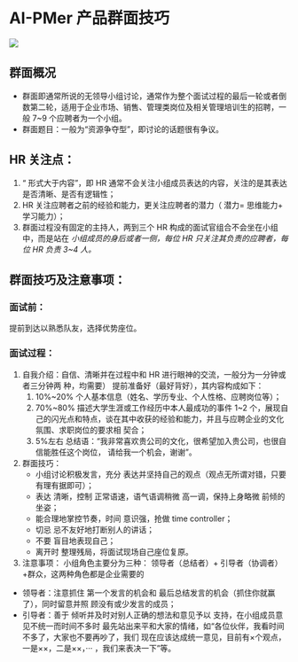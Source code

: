 
# AI-PMer 产品群面技巧


![](https://gitee.com/Anxjing_AI/AnImg/raw/master/img/20200823163731.png)

## 群面概况
- 群面即通常所说的无领导小组讨论，通常作为整个面试过程的最后一轮或者倒数第二轮，适用于企业市场、销售、管理类岗位及相关管理培训生的招聘，一般 7~9 个应聘者为一个小组。
- 群面题目：一般为“资源争夺型”，即讨论的话题很有争议。
##  HR 关注点：
1. “ 形式大于内容”，即 HR 通常不会关注小组成员表达的内容，关注的是其表达是否清晰、是否有逻辑性；
1. HR 关注应聘者之前的经验和能力，更关注应聘者的潜力（ 潜力= 思维能力+ 学习能力）；
1. 群面过程没有固定的主持人，两到三个 HR 构成的面试官组合不会坐在小组中，而是站在
*小组成员的身后或者一侧，每位 HR 只关注其负责的应聘者，每位 HR 负责 3~4 人。*
## 群面技巧及注意事项：
### 面试前：
提前到达以熟悉队友，选择优势座位。
### 面试过程：
1. 自我介绍：自信、清晰并在过程中和 HR 进行眼神的交流，一般分为一分钟或者三分钟两
种，均需要） 提前准备好（最好背好），其内容构成如下：
    1) 10%~20% 个人基本信息（姓名、学历专业、个人性格、应聘岗位等）；
    2) 70%~80% 描述大学生涯或工作经历中本人最成功的事件 1~2 个，展现自己的闪光点和特点，谈在其中收获的经验和能力，并且与应聘企业的文化氛围、求职岗位的要求相 契合；
    3) 5%左右 总结语：“我非常喜欢贵公司的文化，很希望加入贵公司，也很自信能胜任这个岗位，
    请给我一个机会，谢谢”。
1. 群面技巧：
    - 小组讨论积极发言，充分 表达并坚持自己的观点（观点无所谓对错，只要有理有据即可）；
    - 表达 清晰，控制 正常语速，语气语调稍微 高一调，保持上身略微 前倾的坐姿；
    - 能合理地掌控节奏，时间 意识强，抢做 time controller；
    - 切忌 忌不友好地打断别人的讲话；
    - 不要 盲目地表现自己；
    - 离开时 整理残局，将面试现场自己座位复原。
1. 注意事项：
小组角色主要分为三种：
领导者（总结者）+ 引导者（协调者）+群众，这两种角色都是企业需要的
- 领导者：注意抓住 第一个发言的机会和 最后总结发言的机会（抓住你就赢了），同时留意并照
顾没有或少发言的成员；
- 引导者：善于 倾听并及时对别人正确的想法和意见予以 支持，在小组成员意见不统一而时间不多时 最先站出来平和大家的情绪，如“各位伙伴，我看时间不多了，大家也不要再吵了，我们
现在应该达成统一意见，目前有×个观点，一是××，二是××，··· ，我们来表决一下”等。
